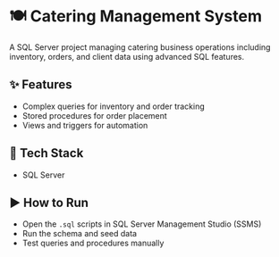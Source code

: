 
# 🍽️ Catering Management System

A SQL Server project managing catering business operations including inventory, orders, and client data using advanced SQL features.

## ✨ Features
- Complex queries for inventory and order tracking
- Stored procedures for order placement
- Views and triggers for automation

## 💪 Tech Stack
- SQL Server

## ▶️ How to Run
- Open the `.sql` scripts in SQL Server Management Studio (SSMS)
- Run the schema and seed data
- Test queries and procedures manually

